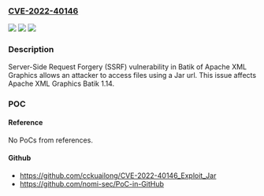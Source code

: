 ### [CVE-2022-40146](https://cve.mitre.org/cgi-bin/cvename.cgi?name=CVE-2022-40146)
![](https://img.shields.io/static/v1?label=Product&message=Apache%20XML%20Graphics&color=blue)
![](https://img.shields.io/static/v1?label=Version&message=n%2Fa&color=blue)
![](https://img.shields.io/static/v1?label=Vulnerability&message=CWE-918%20Server-Side%20Request%20Forgery%20(SSRF)&color=brighgreen)

### Description

Server-Side Request Forgery (SSRF) vulnerability in Batik of Apache XML Graphics allows an attacker to access files using a Jar url. This issue affects Apache XML Graphics Batik 1.14.

### POC

#### Reference
No PoCs from references.

#### Github
- https://github.com/cckuailong/CVE-2022-40146_Exploit_Jar
- https://github.com/nomi-sec/PoC-in-GitHub


